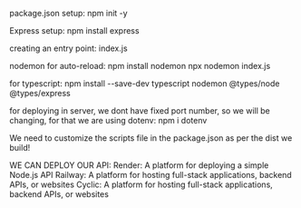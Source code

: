 package.json setup:
npm init -y

Express setup:
npm install express

creating an entry point:
index.js

nodemon for auto-reload:
npm install nodemon
npx nodemon index.js

for typescript:
npm install --save-dev typescript nodemon @types/node @types/express

for deploying in server, we dont have fixed port number, so we will be changing, for that we are using dotenv:
npm i dotenv

We need to customize the scripts file in the package.json as per the dist we build!

WE CAN DEPLOY OUR API:
Render: A platform for deploying a simple Node.js API
Railway: A platform for hosting full-stack applications, backend APIs, or websites
Cyclic: A platform for hosting full-stack applications, backend APIs, or websites
